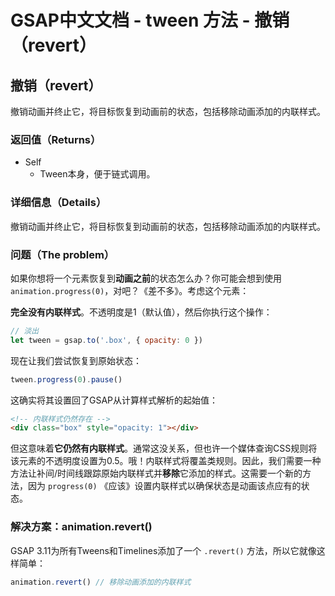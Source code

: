 # GSAP中文文档 - tween 方法 - 撤销（revert）

## 撤销（revert）

撤销动画并终止它，将目标恢复到动画前的状态，包括移除动画添加的内联样式。

### 返回值（Returns）

- Self
  - Tween本身，便于链式调用。

### 详细信息（Details）

撤销动画并终止它，将目标恢复到动画前的状态，包括移除动画添加的内联样式。

### 问题（The problem）

如果你想将一个元素恢复到**动画之前**的状态怎么办？你可能会想到使用 `animation.progress(0)`，对吧？《差不多》。考虑这个元素：

**完全没有内联样式**。不透明度是1（默认值），然后你执行这个操作：

```javascript
// 淡出
let tween = gsap.to('.box', { opacity: 0 })
```

现在让我们尝试恢复到原始状态：

```javascript
tween.progress(0).pause()
```

这确实将其设置回了GSAP从计算样式解析的起始值：

```html
<!-- 内联样式仍然存在 -->
<div class="box" style="opacity: 1"></div>
```

但这意味着**它仍然有内联样式**。通常这没关系，但也许一个媒体查询CSS规则将该元素的不透明度设置为0.5。哦！内联样式将覆盖类规则。因此，我们需要一种方法让补间/时间线跟踪原始内联样式并**移除**它添加的样式。这需要一个新的方法，因为 `progress(0)` 《应该》设置内联样式以确保状态是动画该点应有的状态。

### 解决方案：animation.revert()

GSAP 3.11为所有Tweens和Timelines添加了一个 `.revert()` 方法，所以它就像这样简单：

```javascript
animation.revert() // 移除动画添加的内联样式
```
